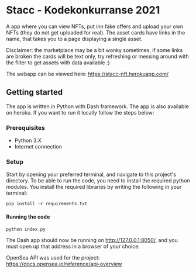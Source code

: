 # Stacc - Kodekonkurranse 2021

A app where you can view NFTs, put inn fake offers and upload your own NFTs (they do not get uploaded for real).
The asset cards have links in the name, that takes you to a page displaying a single asset.

Disclaimer: the marketplace may be a bit wonky sometimes, if some links are broken the cards will be text only,
try refreshing or messing around with the filter to get assets with data available :)

The webapp can be viewed here: 
https://stacc-nft.herokuapp.com/

## Getting started 
The app is written in Python with Dash framework. The app is also available on heroku.
If you want to run it locally follow the steps below:

### Prerequisites
- Python 3.X 
- Internet connection

### Setup
Start by opening your preferred terminal, and navigate to this project's directory.
To be able to run the code, you need to install the required python modules.
You install the required libraries by writing the following in your terminal:

```
pip install -r requirements.txt
```

#### Running the code
```
python index.py
```

The Dash app should now be running on http://127.0.0.1:8050/, and you must open up that address in a browser of your choice.


OpenSea API was used for the project:
https://docs.opensea.io/reference/api-overview
